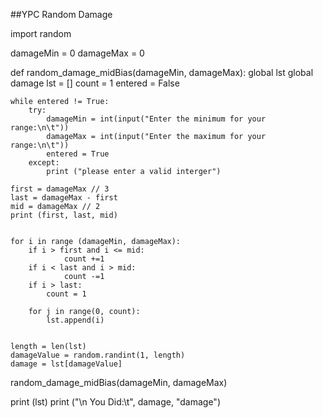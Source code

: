 ##YPC Random Damage



import random




damageMin = 0
damageMax = 0


def random_damage_midBias(damageMin, damageMax):
    global lst
    global damage
    lst = []
    count = 1
    entered = False



    while entered != True:
        try:
            damageMin = int(input("Enter the minimum for your range:\n\t"))
            damageMax = int(input("Enter the maximum for your range:\n\t"))
            entered = True
        except:
            print ("please enter a valid interger")

    first = damageMax // 3
    last = damageMax - first
    mid = damageMax // 2
    print (first, last, mid)


    for i in range (damageMin, damageMax):
        if i > first and i <= mid:
                count +=1
        if i < last and i > mid:
                count -=1
        if i > last:
            count = 1
            
        for j in range(0, count):
            lst.append(i)

        
    length = len(lst) 
    damageValue = random.randint(1, length)        
    damage = lst[damageValue]


random_damage_midBias(damageMin, damageMax)

print (lst)
print ("\n You Did:\t", damage, "damage")

